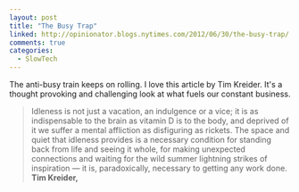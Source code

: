 ```yaml
---
layout: post
title: "The Busy Trap"
linked: http://opinionator.blogs.nytimes.com/2012/06/30/the-busy-trap/
comments: true
categories:
  - SlowTech
---
```

The anti-busy train keeps on rolling. I love this article by Tim Kreider. It's a thought provoking and challenging look at what fuels our constant business.

<blockquote>
Idleness is not just a vacation, an indulgence or a vice; it is as indispensable to the brain as vitamin D is to the body, and deprived of it we suffer a mental affliction as disfiguring as rickets. The space and quiet that idleness provides is a necessary condition for standing back from life and seeing it whole, for making unexpected connections and waiting for the wild summer lightning strikes of inspiration — it is, paradoxically, necessary to getting any work done.

<footer><strong>Tim Kreider,</strong>
<cite><a href="http://opinionator.blogs.nytimes.com/2012/06/30/the-busy-trap/ The Busy Trap - New York Times"></a></cite></footer>
</blockquote>
